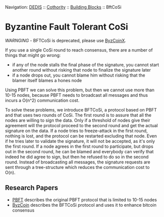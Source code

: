 Navigation: [DEDIS](https://github.com/dedis/doc) ::
[Cothority](https://github.com/dedis/cothority) ::
[Building Blocks](https://github.com/dedis/cothority/tree/documentation/doc/BuildingBlocks.md) ::
BftCoSi

# Byzantine Fault Tolerant CoSi

*WARNGING* - BFTCoSi is deprecated, please use [ByzCoinX](../byzcoinx).

If you use a single CoSi round to reach consensus, there are a number of things
that might go wrong:
- if any of the node stalls the final phase of the signature, you cannot start
another round without risking that node to finalize the signature later
- if a node drops out, you cannot blame him without risking that the blamer
itself blames a hones node

Using PBFT we can solve this problem, but then we cannot use more than 10-15
nodes, because PBFT needs to broadcast all messages and thus incurs a O(n^2)
communication cost.

To solve these problems, we introduce BFTCoSi, a protocol based on PBFT and that
uses two rounds of CoSi. The first round is to assure that all the nodes are
willing to sign the data. Only if a threshold of nodes give their agreement
will the protocol proceed to the second round and get the actual signature on
the data.
If a node tries to freeze-attack in the first round, nothing is lost, and the
protocol can be restarted excluding that node. Even if he tries later to
validate the signature, it will not be accepted, as it's only the first round.
If a node agrees in the first round to participate, but drops out in the second
round, he can be blamed and everybody can verify that indeed he did agree to
sign, but then he refused to do so in the second round.
Instead of broadcasting all messages, the signature requests are sent through
a tree-structure which reduces the communication cost to O(n).

## Research Papers

- [PBFT](http://pmg.csail.mit.edu/papers/osdi99.pdf) describes the original
PBFT protocol that is limited to 10-15 nodes
- [ByzCoin](https://arxiv.org/abs/1602.06997) describes the BFTCoSi protocol
and uses it to enhance bitcoin consensus
